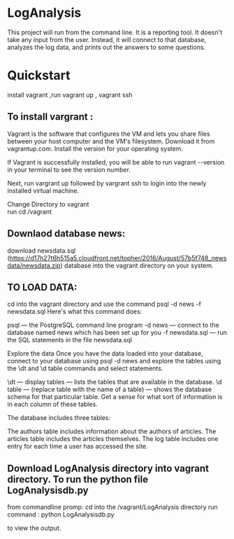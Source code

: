 # LogAnalysis

This project will run from the command line. It is a reporting tool. It doesn't take any input from the user. Instead, it will connect to that database, analyzes the log data, and prints out the answers to some questions.

# Quickstart

install vagrant ,run vagrant up , vagrant ssh

## To install vargrant :
Vagrant is the software that configures the VM and lets you share files between your host computer and the VM's filesystem. Download it from vagrantup.com. Install the version for your operating system.

If Vagrant is successfully installed, you will be able to run vagrant --version
in your terminal to see the version number.

Next, run vargrant up
followed by vargrant ssh
to login into the newly installed virtual machine.

Change Directory to vagrant  
run cd /vagrant


## Downlaod database news:
download newsdata.sql (https://d17h27t6h515a5.cloudfront.net/topher/2016/August/57b5f748_newsdata/newsdata.zip) database into the vagrant directory on your system.

## TO LOAD DATA:
cd into the vagrant directory and use the command
psql -d news -f newsdata.sql
Here's what this command does:

psql — the PostgreSQL command line program
-d news — connect to the database named news which has been set up for you
-f newsdata.sql — run the SQL statements in the file newsdata.sql

Explore the data
Once you have the data loaded into your database, connect to your database using psql -d news and explore the tables using the \dt and \d table commands and select statements.

\dt — display tables — lists the tables that are available in the database.
\d table — (replace table with the name of a table) — shows the database schema for that particular table.
Get a sense for what sort of information is in each column of these tables.

The database includes three tables:

The authors table includes information about the authors of articles.
The articles table includes the articles themselves.
The log table includes one entry for each time a user has accessed the site.


## Download LogAnalysis directory into vagrant directory. To run the python file LogAnalysisdb.py

from commandline promp:
cd into the /vagrant/LogAnalysis directory
run command :
python LogAnalysisdb.py

to view the output.
